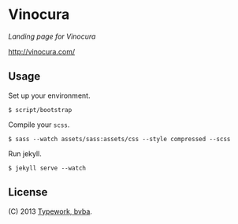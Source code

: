 Vinocura
========

*Landing page for Vinocura*

http://vinocura.com/

## Usage

Set up your environment.

    $ script/bootstrap

Compile your ``scss``.

    $ sass --watch assets/sass:assets/css --style compressed --scss

Run jekyll.

    $ jekyll serve --watch

## License

(C) 2013 [Typework, bvba](http://typework.com/).
